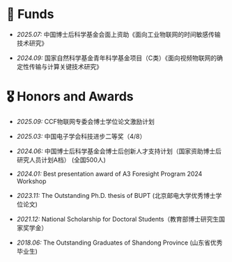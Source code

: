 # 📖 Funds

* *2025.07:* 中国博士后科学基金会面上资助《面向工业物联网的时间敏感传输技术研究》

* *2024.09:* 国家自然科学基金青年科学基金项目（C类）《面向视频物联网的确定性传输与计算关键技术研究》

# 🎖 Honors and Awards

* *2025.09:* CCF物联网专委会博士学位论文激励计划

* *2025.03:* 中国电子学会科技进步二等奖（4/8）

* *2024.06:* 中国博士后科学基金会博士后创新人才支持计划（国家资助博士后研究人员计划A档） (全国500人)

* *2024.01:* Best presentation award of A3 Foresight Program 2024 Workshop

* *2023.11:* The Outstanding Ph.D. thesis of BUPT (北京邮电大学优秀博士学位论文)

* *2021.12:* National Scholarship for Doctoral Students（教育部博士研究生国家奖学金）

* *2018.06:* The Outstanding Graduates of Shandong Province (山东省优秀毕业生)

